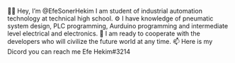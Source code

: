 🙌🏻 Hey, I’m @EfeSonerHekim I am student of industrial automation technology at technical high school.
⚙️ I have knowledge of pneumatic system design, PLC programming, Aurduino programming and intermediate level electrical and electronics.
📡 I am ready to cooperate with the developers who will civilize the future world at any time.
📫 Here is my Dicord you can reach me Efe Hekim#3214
